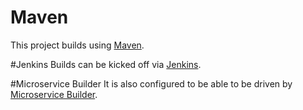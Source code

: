 <!--
       Copyright 2017 IBM Corp All Rights Reserved

   Licensed under the Apache License, Version 2.0 (the "License");
   you may not use this file except in compliance with the License.
   You may obtain a copy of the License at

       http://www.apache.org/licenses/LICENSE-2.0

   Unless required by applicable law or agreed to in writing, software
   distributed under the License is distributed on an "AS IS" BASIS,
   WITHOUT WARRANTIES OR CONDITIONS OF ANY KIND, either express or implied.
   See the License for the specific language governing permissions and
   limitations under the License.
-->

# Maven
This project builds using [Maven](https://maven.apache.org).

#Jenkins
Builds can be kicked off via [Jenkins](https://jenkins.io).

#Microservice Builder
It is also configured to be able to be driven by [Microservice Builder](https://www.ibm.com/us-en/marketplace/microservice-builder).
